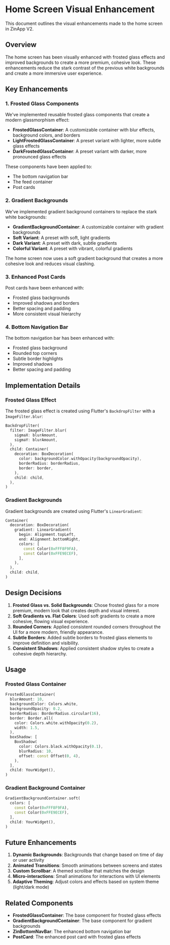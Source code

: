# Home Screen Visual Enhancement

This document outlines the visual enhancements made to the home screen in ZinApp V2.

## Overview

The home screen has been visually enhanced with frosted glass effects and improved backgrounds to create a more premium, cohesive look. These enhancements reduce the stark contrast of the previous white backgrounds and create a more immersive user experience.

## Key Enhancements

### 1. Frosted Glass Components

We've implemented reusable frosted glass components that create a modern glassmorphism effect:

- **FrostedGlassContainer**: A customizable container with blur effects, background colors, and borders
- **LightFrostedGlassContainer**: A preset variant with lighter, more subtle glass effects
- **DarkFrostedGlassContainer**: A preset variant with darker, more pronounced glass effects

These components have been applied to:
- The bottom navigation bar
- The feed container
- Post cards

### 2. Gradient Backgrounds

We've implemented gradient background containers to replace the stark white backgrounds:

- **GradientBackgroundContainer**: A customizable container with gradient backgrounds
- **Soft Variant**: A preset with soft, light gradients
- **Dark Variant**: A preset with dark, subtle gradients
- **Colorful Variant**: A preset with vibrant, colorful gradients

The home screen now uses a soft gradient background that creates a more cohesive look and reduces visual clashing.

### 3. Enhanced Post Cards

Post cards have been enhanced with:

- Frosted glass backgrounds
- Improved shadows and borders
- Better spacing and padding
- More consistent visual hierarchy

### 4. Bottom Navigation Bar

The bottom navigation bar has been enhanced with:

- Frosted glass background
- Rounded top corners
- Subtle border highlights
- Improved shadows
- Better spacing and padding

## Implementation Details

### Frosted Glass Effect

The frosted glass effect is created using Flutter's `BackdropFilter` with a `ImageFilter.blur`:

```dart
BackdropFilter(
  filter: ImageFilter.blur(
    sigmaX: blurAmount,
    sigmaY: blurAmount,
  ),
  child: Container(
    decoration: BoxDecoration(
      color: backgroundColor.withOpacity(backgroundOpacity),
      borderRadius: borderRadius,
      border: border,
    ),
    child: child,
  ),
)
```

### Gradient Backgrounds

Gradient backgrounds are created using Flutter's `LinearGradient`:

```dart
Container(
  decoration: BoxDecoration(
    gradient: LinearGradient(
      begin: Alignment.topLeft,
      end: Alignment.bottomRight,
      colors: [
        const Color(0xFFF8F9FA),
        const Color(0xFFE9ECEF),
      ],
    ),
  ),
  child: child,
)
```

## Design Decisions

1. **Frosted Glass vs. Solid Backgrounds**: Chose frosted glass for a more premium, modern look that creates depth and visual interest.
2. **Soft Gradients vs. Flat Colors**: Used soft gradients to create a more cohesive, flowing visual experience.
3. **Rounded Corners**: Applied consistent rounded corners throughout the UI for a more modern, friendly appearance.
4. **Subtle Borders**: Added subtle borders to frosted glass elements to improve definition and visibility.
5. **Consistent Shadows**: Applied consistent shadow styles to create a cohesive depth hierarchy.

## Usage

### Frosted Glass Container

```dart
FrostedGlassContainer(
  blurAmount: 10,
  backgroundColor: Colors.white,
  backgroundOpacity: 0.2,
  borderRadius: BorderRadius.circular(16),
  border: Border.all(
    color: Colors.white.withOpacity(0.2),
    width: 1.5,
  ),
  boxShadow: [
    BoxShadow(
      color: Colors.black.withOpacity(0.1),
      blurRadius: 10,
      offset: const Offset(0, 4),
    ),
  ],
  child: YourWidget(),
)
```

### Gradient Background Container

```dart
GradientBackgroundContainer.soft(
  colors: [
    const Color(0xFFF8F9FA),
    const Color(0xFFE9ECEF),
  ],
  child: YourWidget(),
)
```

## Future Enhancements

1. **Dynamic Backgrounds**: Backgrounds that change based on time of day or user activity
2. **Animated Transitions**: Smooth animations between screens and states
3. **Custom Scrollbar**: A themed scrollbar that matches the design
4. **Micro-interactions**: Small animations for interactions with UI elements
5. **Adaptive Theming**: Adjust colors and effects based on system theme (light/dark mode)

## Related Components

- **FrostedGlassContainer**: The base component for frosted glass effects
- **GradientBackgroundContainer**: The base component for gradient backgrounds
- **ZinBottomNavBar**: The enhanced bottom navigation bar
- **PostCard**: The enhanced post card with frosted glass effects
